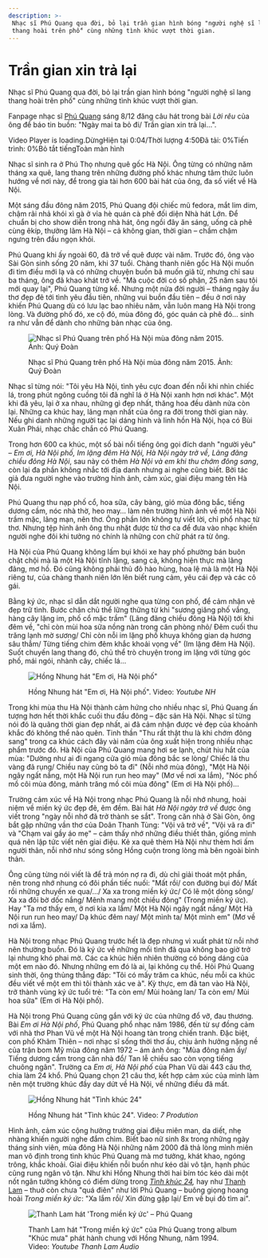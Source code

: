 ```yaml
---
description: >-
 Nhạc sĩ Phú Quang qua đời, bỏ lại trần gian hình bóng "người nghệ sĩ lang
 thang hoài trên phố" cùng những tình khúc vượt thời gian.
---
```


# Trần gian xin trả lại

Nhạc sĩ Phú Quang qua đời, bỏ lại trần gian hình bóng "người nghệ sĩ lang thang hoài trên phố" cùng những tình khúc vượt thời gian.

Fanpage nhạc sĩ [Phú Quang](https://vnexpress.net/chu-de/phu-quang-3548) sáng 8/12 đăng câu hát trong bài _Lời rêu_ của ông để báo tin buồn: "Ngày mai ta bỏ đi/ Trần gian xin trả lại…".

Video Player is loading.DừngHiện tại 0:04/Thời lượng 4:50Đã tải: 0%Tiến trình: 0%Bỏ tắt tiếngToàn màn hình

Nhạc sĩ sinh ra ở Phú Thọ nhưng quê gốc Hà Nội. Ông từng có những năm tháng xa quê, lang thang trên những đường phố khác nhưng tâm thức luôn hướng về nơi này, để trong gia tài hơn 600 bài hát của ông, đa số viết về Hà Nội.

Một sáng đầu đông năm 2015, Phú Quang đội chiếc mũ fedora, mắt lim dim, chậm rãi nhả khói xì gà ở vỉa hè quán cà phê đối diện Nhà hát Lớn. Để chuẩn bị cho show diễn trong nhà hát, ông ngồi đây ăn sáng, uống cà phê cùng êkíp, thưởng lãm Hà Nội – cả không gian, thời gian – chầm chậm ngưng trên đầu ngọn khói.

Phú Quang khi ấy ngoài 60, đã trở về quê được vài năm. Trước đó, ông vào Sài Gòn sinh sống 20 năm, khi 37 tuổi. Chàng thanh niên gốc Hà Nội muốn đi tìm điều mới lạ và có những chuyện buồn bã muốn giã từ, nhưng chỉ sau ba tháng, ông đã khao khát trở về. "Mà cuộc đời có số phận, 25 năm sau tôi mới quay lại", Phú Quang từng kể. Nhưng một nửa đời người – tháng ngày ấu thơ đẹp đẽ tới tình yêu đầu tiên, những vui buồn đầu tiên – đều ở nơi này khiến Phú Quang dù có lưu lạc bao nhiêu năm, vẫn luôn mang Hà Nội trong lòng. Và đường phố đó, xe cộ đó, mùa đông đó, góc quán cà phê đó… sinh ra như vẫn để dành cho những bản nhạc của ông.

<figure><img src="https://i1-giaitri.vnecdn.net/2021/12/08/phu-quang-3-1261-1638936381.jpg?w=680&#x26;h=0&#x26;q=100&#x26;dpr=1&#x26;fit=crop&#x26;s=JJMWDfj_l3kxzzJA8uVAEg" alt="Nhạc sĩ Phú Quang trên phố Hà Nội mùa đông năm 2015. Ảnh: Quý Đoàn"><figcaption><p>Nhạc sĩ Phú Quang trên phố Hà Nội mùa đông năm 2015. Ảnh: Quý Đoàn</p></figcaption></figure>

Nhạc sĩ từng nói: "Tôi yêu Hà Nội, tình yêu cực đoan đến nỗi khi nhìn chiếc lá, trong phút ngông cuồng tôi đã nghĩ lá ở Hà Nội xanh hơn nơi khác". Một khi đã yêu, lại ở xa nhau, những gì đẹp nhất, thăng hoa đều dành nửa còn lại. Những ca khúc hay, lãng mạn nhất của ông ra đời trong thời gian này. Nếu ghi danh những người tạc lại dáng hình và linh hồn Hà Nội, họa có Bùi Xuân Phái, nhạc chắc chắn có Phú Quang.

Trong hơn 600 ca khúc, một số bài nổi tiếng ông gọi đích danh "người yêu" – _Em ơi, Hà Nội phố, Im lặng đêm Hà Nội, Hà Nội ngày trở về, Lãng đãng chiều đông Hà Nội_, sau này có thêm _Hà Nội và em khi thu chớm đông sang_, còn lại đa phần không nhắc tới địa danh nhưng ai nghe cũng biết. Bởi tác giả đưa người nghe vào trường hình ảnh, cảm xúc, giai điệu mang tên Hà Nội.

Phú Quang thu nạp phố cổ, hoa sữa, cây bàng, gió mùa đông bắc, tiếng dương cầm, nóc nhà thờ, heo may… làm nên trường hình ảnh về một Hà Nội trầm mặc, lãng mạn, nên thơ. Ông phần lớn không tự viết lời, chỉ phổ nhạc từ thơ. Nhưng tệp hình ảnh ông thu nhặt được từ thơ ca để đưa vào nhạc khiến người nghe đôi khi tưởng nó chính là những con chữ phát ra từ ông.

Hà Nội của Phú Quang không lấm bụi khói xe hay phố phường bán buôn chật chội mà là một Hà Nội tĩnh lặng, sang cả, không hiện thực mà lãng đãng, mơ hồ. Đó cũng không phải thủ đô hào hùng, hoa lệ mà là một Hà Nội riêng tư, của chàng thanh niên lớn lên biết rung cảm, yêu cái đẹp và các cô gái.

Bằng ký ức, nhạc sĩ dẫn dắt người nghe qua từng con phố, để cảm nhận vẻ đẹp trữ tình. Bước chân chủ thể lững thững từ khi "sương giăng phố vắng, hàng cây lặng im, phố cổ mặc trầm" (Lãng đãng chiều đông Hà Nội) tới khi đêm về, "chỉ còn mùi hoa sữa nồng nàn trong căn phòng nhỏ/ Đêm cuối thu trăng lạnh mờ sương/ Chỉ còn nỗi im lặng phố khuya không gian dạ hương sâu thẳm/ Từng tiếng chim đêm khắc khoải vọng về" (Im lặng đêm Hà Nội). Suốt chuyến lang thang đó, chủ thể trò chuyện trong im lặng với từng góc phố, mái ngói, nhành cây, chiếc lá…

<figure><img src="https://iv1.vnecdn.net/giaitri/images/web/2021/12/08/hong-nhung-hat-em-oi-ha-noi-pho-1638931115.jpg?w=750&#x26;h=450&#x26;q=100&#x26;dpr=1&#x26;fit=crop&#x26;s=x-9GkqewmOQK6orQIqxx5g" alt="Hồng Nhung hát &#x22;Em ơi, Hà Nội phố&#x22;"><figcaption><p>Hồng Nhung hát "Em ơi, Hà Nội phố". Video: <em>Youtube NH</em></p></figcaption></figure>

Trong khi mùa thu Hà Nội thành cảm hứng cho nhiều nhạc sĩ, Phú Quang ấn tượng hơn hết thời khắc cuối thu đầu đông – đặc sản Hà Nội. Nhạc sĩ từng nói đó là quãng thời gian đẹp nhất, ai đã cảm nhận được vẻ đẹp của khoảnh khắc đó không thể nào quên. Tinh thần "Thu rất thật thu là khi chớm đông sang" trong ca khúc cách đây vài năm của ông xuất hiện trong nhiều nhạc phẩm trước đó. Hà Nội của Phú Quang mang hơi se lạnh, chút hiu hắt của mùa: "Dường như ai đi ngang cửa gió mùa đông bắc se lòng/ Chiếc lá thu vàng đã rụng/ Chiều nay cũng bỏ ta đi" (Nỗi nhớ mùa đông), "Một Hà Nội ngây ngất nắng, một Hà Nội run run heo may" (Mơ về nơi xa lắm), "Nóc phố mồ côi mùa đông, mảnh trăng mồ côi mùa đông" (Em ơi Hà Nội phố)…

Trường cảm xúc về Hà Nội trong nhạc Phú Quang là nỗi nhớ nhung, hoài niệm về miền ký ức đẹp đẽ, êm đềm. Bài hát _Hà Nội ngày trở về_ được ông viết trong "ngày nỗi nhớ đã trở thành se sắt". Trong căn nhà ở Sài Gòn, ông bắt gặp những vần thơ của Doãn Thanh Tùng: "Vội vã trở về", "Vội vã ra đi" và "Chạm vai gầy áo mẹ" – cảm thấy nhớ những điều thiết thân, giống mình quá nên lập tức viết nên giai điệu. Kẻ xa quê thèm Hà Nội như thèm hơi ấm người thân, nỗi nhớ như sóng sông Hồng cuộn trong lòng mà bên ngoài bình thản.

Ông cũng từng nói viết là để trả món nợ ra đi, dù chỉ giải thoát một phần, nên trong nhớ nhung có đôi phần tiếc nuối: "Mất rồi/ con đường bụi đỏ/ Mất rồi những chuyến xe qua/…/ Xa xa trong miền ký ức/ Có lẽ một dòng sông/ Xa xa đôi bờ dốc nắng/ Mênh mang một chiều đông" (Trong miền ký ức). Hay "Ta mơ thấy em, ở nơi kia xa lắm/ Một Hà Nội ngây ngất nắng/ Một Hà Nội run run heo may/ Dạ khúc đêm nay/ Một mình ta/ Một mình em" (Mơ về nơi xa lắm).

Hà Nội trong nhạc Phú Quang trước hết là đẹp nhưng vì xuất phát từ nỗi nhớ nên thường buồn. Đó là ký ức về những mối tình đã qua không bao giờ trở lại nhưng khó phai mờ. Các ca khúc hiển nhiên thường có bóng dáng của một em nào đó. Nhưng những em đó là ai, lại không cụ thể. Hỏi Phú Quang sinh thời, ông thủng thẳng đáp: "Tôi có mấy trăm ca khúc, nếu mỗi ca khúc đều viết về một em thì tôi thành xác ve à". Kỳ thực, em đã tan vào Hà Nội, trở thành vùng ký ức tuổi trẻ: "Ta còn em/ Mùi hoàng lan/ Ta còn em/ Mùi hoa sữa" (Em ơi Hà Nội phố).

Hà Nội trong Phú Quang cũng gắn với ký ức của những đổ vỡ, đau thương. Bài _Em ơi Hà Nội phố_, Phú Quang phổ nhạc năm 1986, đến từ sự đồng cảm với nhà thơ Phan Vũ về một Hà Nội hoang tàn trong chiến tranh. Đặc biệt, con phố Khâm Thiên – nơi nhạc sĩ sống thời thơ ấu, chịu ảnh hưởng nặng nề của trận bom Mỹ mùa đông năm 1972 – ám ảnh ông: "Mùa đông năm ấy/ Tiếng dương cầm trong căn nhà đổ/ Tan lễ chiều sao còn vọng tiếng chuông ngân". Trường ca _Em ơi, Hà Nội phố_ của Phan Vũ dài 443 câu thơ, chia làm 24 khổ. Phú Quang chọn 21 câu thơ, kết hợp cảm xúc của mình làm nên một trường khúc đầy day dứt về Hà Nội, về những điều đã mất.

<figure><img src="https://iv1.vnecdn.net/giaitri/images/web/2021/12/08/hong-nhung-hat-tinh-khuc-24-1638934632.jpg?w=750&#x26;h=450&#x26;q=100&#x26;dpr=1&#x26;fit=crop&#x26;s=L1nftxmz47wIp1NeF2s1wg" alt="Hồng Nhung hát &#x22;Tình khúc 24&#x22;"><figcaption><p>Hồng Nhung hát "Tình khúc 24". Video: <em>7 Prodution</em></p></figcaption></figure>

Hình ảnh, cảm xúc cộng hưởng trường giai điệu miên man, da diết, nhẹ nhàng khiến người nghe đắm chìm. Biết bao nữ sinh 8x trong những ngày tháng sinh viên, mùa đông Hà Nội những năm 2000 đã thả lòng mình miên man vô định trong tình khúc Phú Quang mà mơ tưởng, khát khao, ngóng trông, khắc khoải. Giai điệu khiến nỗi buồn như kéo dài vô tận, hạnh phúc cũng rung ngân vô tận. Như khi Hồng Nhung thời hai bím tóc kéo dài một nốt ngân tưởng không có điểm dừng trong [_Tình khúc 24_](https://vnexpress.net/tinh-khuc-24-hoai-niem-ve-moi-tinh-thoi-tre-cua-phu-quang-3738081.html)_,_ hay như [Thanh Lam](https://vnexpress.net/chu-de/thanh-lam-2899) – thuở còn chưa "quá điên" như lời Phú Quang – buông giọng hoang hoải _Trong miền ký ức_: "Xa lắm rồi/ Xin đừng gặp lại/ Em về bụi đỏ tìm ai".

<figure><img src="https://iv1.vnecdn.net/giaitri/images/web/2020/06/11/thanh-lam-hat-trong-mien-ky-uc-phu-quang-1591873695.jpg?w=750&#x26;h=450&#x26;q=100&#x26;dpr=1&#x26;fit=crop&#x26;s=2dTFj4R_eKxdZgjvUZVu_g" alt="Thanh Lam hát &#x27;Trong miền ký ức&#x27; – Phú Quang"><figcaption><p>Thanh Lam hát "Trong miền ký ức" của Phú Quang trong album "Khúc mưa" phát hành chung với Hồng Nhung, năm 1994. Video: <em>Youtube Thanh Lam Audio</em></p></figcaption></figure>
